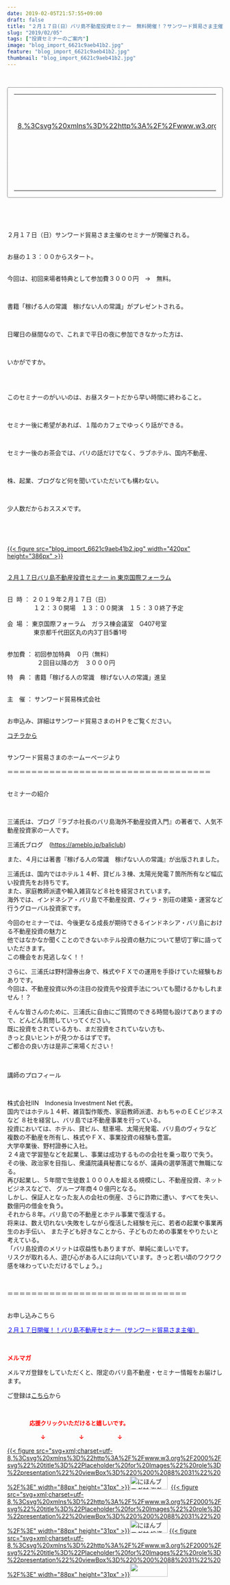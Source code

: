 ```yaml
---
date: 2019-02-05T21:57:55+09:00
draft: false
title: "２月１７日(日）バリ島不動産投資セミナー　無料開催！？サンワード貿易さま主催"
slug: "2019/02/05"
tags: ["投資セミナーのご案内"]
image: "blog_import_6621c9aeb41b2.jpg"
feature: "blog_import_6621c9aeb41b2.jpg"
thumbnail: "blog_import_6621c9aeb41b2.jpg"
---
```

<p> </p><div contenteditable="false" style="border:1px dotted;padding:15px;border-radius:4px;"><table border="0" cellpadding="0" cellspacing="0" style="margin:0;table-layout:fixed;" width="100%">	<tbody width="100%">		<tr>			<td aligin="center" style="vertical-align:middle;" width="95"><span style="display:block;text-align:center;"><a alt0="AmebaAffiliate" alt1="稼げる人の常識、稼げない人の常識" alt2="Amazon" alt3="https://images-fe.ssl-images-amazon.com/images/I/51Ft8zEBpkL._SL160_.jpg" alt4="1" href="4802110227?SubscriptionId=AKIAJLD6FH2TADXIQKDQ&amp;tag=amebablog-a2371184-22&amp;linkCode=xm2&amp;camp=2025&amp;creative=165953&amp;creativeASIN=4802110227" target="_blank">{{< figure src="svg+xml;charset=utf-8,%3Csvg%20xmlns%3D%22http%3A%2F%2Fwww.w3.org%2F2000%2Fsvg%22%20title%3D%22Placeholder%20for%20Images%22%20role%3D%22presentation%22%20viewBox%3D%220%200%201%201%22%20%2F%3E" width="95px" >}}<noscript><img alt="稼げる人の常識、稼げない人の常識" border="0" data-img="affiliate" src="https://images-fe.ssl-images-amazon.com/images/I/51Ft8zEBpkL._SL160_.jpg" style="max-width:95px;vertical-align:middle;margin:0;"></noscript></a></span></td>			<td style="line-height:1.5;padding-left:15px;vertical-align:middle;"><a alt0="AmebaAffiliate" alt1="稼げる人の常識、稼げない人の常識" alt2="Amazon" alt3="https://images-fe.ssl-images-amazon.com/images/I/51Ft8zEBpkL._SL160_.jpg" alt4="1" href="4802110227?SubscriptionId=AKIAJLD6FH2TADXIQKDQ&amp;tag=amebablog-a2371184-22&amp;linkCode=xm2&amp;camp=2025&amp;creative=165953&amp;creativeASIN=4802110227" target="_blank">稼げる人の常識、稼げない人の常識</a>			<div style="padding: 3px 0;">1,150円</div>			<div style="font-size:0.83em;">Amazon</div></td>		</tr>	</tbody></table></div><p> </p><p> </p><p>２月１７日（日）サンワード貿易さま主催のセミナーが開催される。</p><p><br/>お昼の１３：００からスタート。</p><p><br/>今回は、初回来場者特典として参加費３０００円　→　無料。</p><p> </p><p>書籍「稼げる人の常識　稼げない人の常識」がプレゼントされる。</p><p> </p><p>日曜日の昼間なので、これまで平日の夜に参加できなかった方は、</p><p> </p><p>いかがですか。</p><p> </p><p><br/>このセミナーのがいいのは、お昼スタートだから早い時間に終わること。</p><p> </p><p>セミナー後に希望があれば、１階のカフェでゆっくり話ができる。</p><p> </p><p>セミナー後のお茶会では、バリの話だけでなく、ラブホテル、国内不動産、</p><p> </p><p>株、起業、ブログなど何を聞いていただいても構わない。</p><p> </p><p>少人数だからおススメです。</p><p> </p><p> </p><p><a href="blog_import_6621c9aeb41b2.jpg">{{< figure src="blog_import_6621c9aeb41b2.jpg" width="420px" height="386px" >}}</a></p><p><br/><a href="http://www.sunward-t.co.jp/seminar/2019/02/17_ek/index.html" target="_blank">２月１７日バリ島不動産投資セミナー in 東京国際フォーラム</a></p><p><br/>日  時 ： ２０１９年２月１７日（日）<br/> 　　　    １２：３０開場　１３：００開演　１５：３０終了予定<br/> <br/>会  場 ： 東京国際フォーラム　ガラス棟会議室　G407号室<br/> 　　　    東京都千代田区丸の内3丁目5番1号</p><p><br/>参加費 ： 初回参加特典　０円（無料）<br/>　　　　　２回目以降の方　３０００円</p><p>特　典 ： 書籍「稼げる人の常識　稼げない人の常識」進呈<br/> </p><p>主　催 ： サンワード貿易株式会社</p><p><br/>お申込み、詳細はサンワード貿易さまのＨＰをご覧ください。</p><p><a href="http://www.sunward-t.co.jp/seminar/2019/02/17_ek/index.html" target="_blank">コチラから</a></p><p><br/>サンワード貿易さまのホームーぺージより</p><p>＝＝＝＝＝＝＝＝＝＝＝＝＝＝＝＝＝＝＝＝＝＝＝＝＝＝＝＝＝＝＝＝＝＝</p><p><br/>セミナーの紹介</p><p> </p><p>三浦氏は、ブログ『ラブホ社長のバリ島海外不動産投資入門』の著者で、人気不動産投資家の一人です。</p><p>三浦氏ブログ　(<a href="baliclub">https://ameblo.jp/baliclub</a>)</p><p>また、４月には著書『稼げる人の常識　稼げない人の常識』が出版されました。</p><p>三浦氏は、国内ではホテル１４軒、貸ビル３棟、太陽光発電７箇所所有など幅広い投資先をお持ちです。<br/>また、家庭教師派遣や輸入雑貨など８社を経営されています。<br/>海外では、インドネシア・バリ島で不動産投資、ヴィラ・別荘の建築・運営など行うグローバル投資家です。</p><p>今回のセミナーでは、今後更なる成長が期待できるインドネシア・バリ島における不動産投資の魅力と<br/>他ではなかなか聞くことのできないホテル投資の魅力について懇切丁寧に語っていただきます。<br/>この機会をお見逃しなく！！</p><p>さらに、三浦氏は野村證券出身で、株式やＦＸでの運用を手掛けていた経験もおありです。<br/>今回は、不動産投資以外の注目の投資先や投資手法についても聞けるかもしれません！？</p><p>そんな皆さんのために、三浦氏に自由にご質問のできる時間も設けてありますので、どんどん質問していってください。<br/>既に投資をされている方も、まだ投資をされていない方も、<br/>きっと良いヒントが見つかるはずです。<br/>ご都合の良い方は是非ご来場ください！<br/> </p><p><br/>講師のプロフィール</p><p> </p><p>株式会社IIN　Indonesia Investment Net 代表。<br/>国内ではホテル１４軒、雑貨製作販売、家庭教師派遣、おもちゃのＥＣビジネスなど ８社を経営し、バリ島では不動産事業を行っている。<br/>投資においては、ホテル、貸ビル、駐車場、太陽光発電、バリ島のヴィラなど 複数の不動産を所有し、株式やＦＸ、事業投資の経験も豊富。<br/>大学卒業後、野村證券に入社。<br/>２４歳で学習塾などを起業し、事業は成功するものの会社を乗っ取りで失う。<br/>その後、政治家を目指し、衆議院議員秘書になるが、議員の選挙落選で無職になる。<br/>再び起業し、５年間で生徒数１０００人を超える規模にし、不動産投資、ネットビジネスなどで、 グループ年商４０億円となる。<br/>しかし、保証人となった友人の会社の倒産、さらに詐欺に遭い、すべてを失い、数億円の借金を負う。<br/>それから８年。バリ島での不動産とホテル事業で復活する。<br/>将来は、数え切れない失敗をしながら復活した経験を元に、若者の起業や事業再生のお手伝い、 また子ども好きなことから、子どものための事業をやりたいと考えている。<br/>「バリ島投資のメリットは収益性もありますが、単純に楽しいです。<br/>リスクが取れる人、遊び心がある人には向いています。きっと若い頃のワクワク感を味わっていただけるでしょう。」</p><p> </p><p>＝＝＝＝＝＝＝＝＝＝＝＝＝＝＝＝＝＝＝＝＝＝＝＝＝＝＝＝＝＝</p><p><br/>お申し込みこちら</p><p><a href="http://www.sunward-t.co.jp/seminar/2019/02/17_ek/index.html" target="_blank"><span style="color: rgb(0, 0, 255);">２月１７日開催！！バリ島不動産セミナー（サンワード貿易さま主催）</span></a></p><p> </p><p><span style="font-weight: bold;"><span style="color: rgb(255, 0, 0);">メルマガ</span></span></p><p>メルマガ登録をしていただくと、限定のバリ島不動産・セミナー情報をお届けします。</p><p>ご登録は<a href="f9eeVI" target="_blank">こちら</a>から</p><p style="text-align: center;"> </p><p><font color="#ff0000" size="2"><strong>　　　　応援クリックいただけると嬉しいです。</strong></font></p><p><font color="#ff0000" size="2"><strong>　　　　　　↓　　　　　　↓　　　　　　↓</strong></font></p><p><a href="ranking.html?p_cid=01260127" id="&amp;blogmura_banner">{{< figure src="svg+xml;charset=utf-8,%3Csvg%20xmlns%3D%22http%3A%2F%2Fwww.w3.org%2F2000%2Fsvg%22%20title%3D%22Placeholder%20for%20Images%22%20role%3D%22presentation%22%20viewBox%3D%220%200%2088%2031%22%20%2F%3E" width="88px" height="31px" >}}<noscript><img alt="にほんブログ村 海外生活ブログ バリ島情報へ" border="0" height="31" src="//overseas.blogmura.com/bali/img/bali88_31.gif" width="88"></noscript></a>  <a href="ranking.html?p_cid=01260127" id="&amp;blogmura_banner">{{< figure src="svg+xml;charset=utf-8,%3Csvg%20xmlns%3D%22http%3A%2F%2Fwww.w3.org%2F2000%2Fsvg%22%20title%3D%22Placeholder%20for%20Images%22%20role%3D%22presentation%22%20viewBox%3D%220%200%2088%2031%22%20%2F%3E" width="88px" height="31px" >}}<noscript><img alt="にほんブログ村 投資ブログ 不動産投資へ" border="0" height="31" src="//investment.blogmura.com/hudousantoushi/img/hudousantoushi88_31.gif" width="88"></noscript></a> <a href="link.php?1804582" title="人気ブログランキングへ">{{< figure src="svg+xml;charset=utf-8,%3Csvg%20xmlns%3D%22http%3A%2F%2Fwww.w3.org%2F2000%2Fsvg%22%20title%3D%22Placeholder%20for%20Images%22%20role%3D%22presentation%22%20viewBox%3D%220%200%2088%2031%22%20%2F%3E" width="88px" height="31px" >}}<noscript><img border="0" height="31" src="https://blog.with2.net/img/banner/banner_22.gif" width="88"></noscript></a></p><p> </p>

